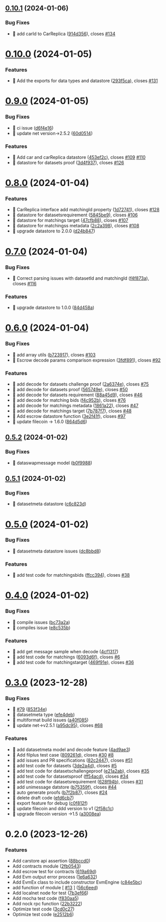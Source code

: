 

## [0.10.1](https://github.com/dataswap/dataswapjs/compare/0.10.0...0.10.1) (2024-01-06)


### Bug Fixes

* 🐛 add carId to CarReplica ([914d356](https://github.com/dataswap/dataswapjs/commit/914d35686e5fe4cd9c6aa1dbfe46c9c71e0b0c40)), closes [#134](https://github.com/dataswap/dataswapjs/issues/134)

# [0.10.0](https://github.com/dataswap/dataswapjs/compare/0.9.0...0.10.0) (2024-01-05)


### Features

* 🎸 Add the exports for data types and datastore ([293f5ca](https://github.com/dataswap/dataswapjs/commit/293f5ca695e4a957da407448690e63ac99936fd6)), closes [#131](https://github.com/dataswap/dataswapjs/issues/131)

# [0.9.0](https://github.com/dataswap/dataswapjs/compare/0.8.0...0.9.0) (2024-01-05)


### Bug Fixes

* 🐛 ci issue ([d6f4e16](https://github.com/dataswap/dataswapjs/commit/d6f4e164ae44c94b8a685306652c2e5848880883))
* 🐛 update net version->2.5.2 ([60d0514](https://github.com/dataswap/dataswapjs/commit/60d051435c4a0eee35bbdfe86233d181205e7e95))


### Features

* 🎸 Add car and carReplica datastore ([453ef2c](https://github.com/dataswap/dataswapjs/commit/453ef2c058fd932d4b3cc28be104be08237eabee)), closes [#109](https://github.com/dataswap/dataswapjs/issues/109) [#110](https://github.com/dataswap/dataswapjs/issues/110)
* 🎸 datastore for datasets proof ([3d4f937](https://github.com/dataswap/dataswapjs/commit/3d4f937419950bb4c59fa5b5c6e00300617ff994)), closes [#126](https://github.com/dataswap/dataswapjs/issues/126)

# [0.8.0](https://github.com/dataswap/dataswapjs/compare/0.7.0...0.8.0) (2024-01-04)


### Features

* 🎸 CarReplica interface add matchingId property ([1d72741](https://github.com/dataswap/dataswapjs/commit/1d72741b67196bb43fbe32e6974fafcb1e7e37e7)), closes [#128](https://github.com/dataswap/dataswapjs/issues/128)
* 🎸 datastore for datasetsrequirement ([5845be9](https://github.com/dataswap/dataswapjs/commit/5845be9def04795affb1ccb2d1f23a07cb4c2726)), closes [#106](https://github.com/dataswap/dataswapjs/issues/106)
* 🎸 datastore for matchings target ([47cfb88](https://github.com/dataswap/dataswapjs/commit/47cfb88b1b56343d307d512edca18ea3ab2c5b3e)), closes [#107](https://github.com/dataswap/dataswapjs/issues/107)
* 🎸 datastore for matchingss metadata ([2c2a398](https://github.com/dataswap/dataswapjs/commit/2c2a398fabeb277cc9013b02423e0c545e44ca0a)), closes [#108](https://github.com/dataswap/dataswapjs/issues/108)
* 🎸 upgrade datastore to 2.0.0 ([d24b847](https://github.com/dataswap/dataswapjs/commit/d24b84792fe54440e2469ff98810db46a68514bf))

# [0.7.0](https://github.com/dataswap/dataswapjs/compare/0.6.0...0.7.0) (2024-01-04)


### Bug Fixes

* 🐛 Correct parsing issues with datasetId and matchingId ([f4f873a](https://github.com/dataswap/dataswapjs/commit/f4f873aa8f312e2c2d0d5f1463908380363235fb)), closes [#116](https://github.com/dataswap/dataswapjs/issues/116)


### Features

* 🎸 upgrade datastore to 1.0.0 ([84d458a](https://github.com/dataswap/dataswapjs/commit/84d458a138b9dd06661203b2a89d52ffc3c95e99))

# [0.6.0](https://github.com/dataswap/dataswapjs/compare/0.5.2...0.6.0) (2024-01-04)


### Bug Fixes

* 🐛 add array utils ([b723917](https://github.com/dataswap/dataswapjs/commit/b7239179b9ae8aa35a92ae30ca130c089ab50148)), closes [#103](https://github.com/dataswap/dataswapjs/issues/103)
* 🐛 Escrow decode params comparison expression ([3fdf891](https://github.com/dataswap/dataswapjs/commit/3fdf891d14dddc7fab179b0f3dbffca587402ef3)), closes [#92](https://github.com/dataswap/dataswapjs/issues/92)


### Features

* 🎸 add decode for datasets challenge proof ([2a6374e](https://github.com/dataswap/dataswapjs/commit/2a6374e1324305ec5efde838273a044ebf7a213b)), closes [#75](https://github.com/dataswap/dataswapjs/issues/75)
* 🎸 add decode for datasets proof ([565749e](https://github.com/dataswap/dataswapjs/commit/565749e9d91de0df0147217f4f111d1f0e853fca)), closes [#50](https://github.com/dataswap/dataswapjs/issues/50)
* 🎸 add decode for datasets requirement ([88a45d9](https://github.com/dataswap/dataswapjs/commit/88a45d9d2276935453c7e18c82e5cea8d764fe97)), closes [#46](https://github.com/dataswap/dataswapjs/issues/46)
* 🎸 add decode for matching bids ([f4c952b](https://github.com/dataswap/dataswapjs/commit/f4c952b205695bcfb048c6e6f288d28910920d26)), closes [#76](https://github.com/dataswap/dataswapjs/issues/76)
* 🎸 add decode for matchings metadata ([1861a22](https://github.com/dataswap/dataswapjs/commit/1861a224ace8f0ee3d6bf91da1c02d5d3f4ebd9c)), closes [#47](https://github.com/dataswap/dataswapjs/issues/47)
* 🎸 add decode for matchings target ([7b787f7](https://github.com/dataswap/dataswapjs/commit/7b787f799d5ec13d80b7fcc531568cafa5945867)), closes [#48](https://github.com/dataswap/dataswapjs/issues/48)
* 🎸 Add escrow datastore function ([3e2f41f](https://github.com/dataswap/dataswapjs/commit/3e2f41f061cb1b6e10cd18284b95723ac37601d9)), closes [#97](https://github.com/dataswap/dataswapjs/issues/97)
* 🎸 update filecoin -> 1.6.0 ([864d5d6](https://github.com/dataswap/dataswapjs/commit/864d5d6bd29930b9c56d36a329b845626f48174d))

## [0.5.2](https://github.com/dataswap/dataswapjs/compare/0.5.1...0.5.2) (2024-01-02)


### Bug Fixes

* 🐛 dataswapmessage model ([b0f9988](https://github.com/dataswap/dataswapjs/commit/b0f998806a2dd07f7bec831131e89af17df40176))

## [0.5.1](https://github.com/dataswap/dataswapjs/compare/0.5.0...0.5.1) (2024-01-02)


### Bug Fixes

* 🐛 datasetmeta datastore ([c6c823d](https://github.com/dataswap/dataswapjs/commit/c6c823d27712581f66887433bd0e34a649e26c5c))

# [0.5.0](https://github.com/dataswap/dataswapjs/compare/0.4.0...0.5.0) (2024-01-02)


### Bug Fixes

* 🐛 datasetmeta datastore issues ([dc8bbd8](https://github.com/dataswap/dataswapjs/commit/dc8bbd8732bda8b5254ce94b3f642978181579c1))


### Features

* 🎸 add test code for matchingsbids ([ffcc394](https://github.com/dataswap/dataswapjs/commit/ffcc39405253d2299be348c41d230366607ce62f)), closes [#38](https://github.com/dataswap/dataswapjs/issues/38)

# [0.4.0](https://github.com/dataswap/dataswapjs/compare/0.3.0...0.4.0) (2024-01-02)


### Bug Fixes

* 🐛 compile issues ([bc73a2a](https://github.com/dataswap/dataswapjs/commit/bc73a2acc1f46eff7c645dd42940bb9382d920c9))
* 🐛 compiles issue ([e8c535b](https://github.com/dataswap/dataswapjs/commit/e8c535b3d8cc77c04d5bd2b74416ceab36d6a4d3))


### Features

* 🎸 add get message sample when decode ([4cf1317](https://github.com/dataswap/dataswapjs/commit/4cf131782ee1ff78985cb11bba73eacd611b2aaf))
* 🎸 add test code for matchings ([6093d6f](https://github.com/dataswap/dataswapjs/commit/6093d6f00d4533b62f99292c3519a300cd49a5f6)), closes [#6](https://github.com/dataswap/dataswapjs/issues/6)
* 🎸 add test code for matchingstarget ([469f91e](https://github.com/dataswap/dataswapjs/commit/469f91ebadb802e2d53e5cf586a73ac6bcbd0d4c)), closes [#36](https://github.com/dataswap/dataswapjs/issues/36)

# [0.3.0](https://github.com/dataswap/dataswapjs/compare/0.2.0...0.3.0) (2023-12-28)


### Bug Fixes

* 🐛 [#79](https://github.com/dataswap/dataswapjs/issues/79) ([853f34e](https://github.com/dataswap/dataswapjs/commit/853f34ed9fbdb876ebbe22fb7de815d602044903))
* 🐛 datasetmeta type ([efe4deb](https://github.com/dataswap/dataswapjs/commit/efe4deb8061ba5d6b57b63fa033a36e87f1c0cf6))
* 🐛 multiformat build issues ([a40f085](https://github.com/dataswap/dataswapjs/commit/a40f08555f0af9468fd4a1ccb599b9da2eef7b65))
* 🐛 update net->v2.5.1 ([a95dc95](https://github.com/dataswap/dataswapjs/commit/a95dc95bdb7696eb89e7d6a60bcf0672716f32a2)), closes [#68](https://github.com/dataswap/dataswapjs/issues/68)


### Features

* 🎸 add datasetmeta model and decode feature ([4ad9ae3](https://github.com/dataswap/dataswapjs/commit/4ad9ae3920f1bfac57214b3ecd72b916571ca883))
* 🎸 Add filplus test case ([809261d](https://github.com/dataswap/dataswapjs/commit/809261d9c17848d812b05f39d565e7e9ef4deec0)), closes [#30](https://github.com/dataswap/dataswapjs/issues/30) [#8](https://github.com/dataswap/dataswapjs/issues/8)
* 🎸 add issues and PR specifications ([82c2447](https://github.com/dataswap/dataswapjs/commit/82c244711fa44a22c676850cf6a8337b51381d01)), closes [#51](https://github.com/dataswap/dataswapjs/issues/51)
* 🎸 add test code for datasets ([3de2a4d](https://github.com/dataswap/dataswapjs/commit/3de2a4d4ab5acd066402c52a10db41bd820f503c)), closes [#5](https://github.com/dataswap/dataswapjs/issues/5)
* 🎸 add test code for datasetschallengeproof ([e21a2ab](https://github.com/dataswap/dataswapjs/commit/e21a2aba679ce086f4c53a3e5ebf5440bf301190)), closes [#35](https://github.com/dataswap/dataswapjs/issues/35)
* 🎸 add test code for datasetsproof ([ff54acd](https://github.com/dataswap/dataswapjs/commit/ff54acd700f3dfea168eb100bde2d8851110422b)), closes [#34](https://github.com/dataswap/dataswapjs/issues/34)
* 🎸 add test code for datasetsrequirement ([628f94b](https://github.com/dataswap/dataswapjs/commit/628f94bd2c7513546b10b43028626828c8583f95)), closes [#31](https://github.com/dataswap/dataswapjs/issues/31)
* 🎸 add unimessage datstore ([b75359f](https://github.com/dataswap/dataswapjs/commit/b75359fb7eb57407a727a3798032dc4ac6bb4533)), closes [#44](https://github.com/dataswap/dataswapjs/issues/44)
* 🎸 auto generate proofs ([b7f2b87](https://github.com/dataswap/dataswapjs/commit/b7f2b873bcfc6befc9311b84be88f33e651919a2)), closes [#24](https://github.com/dataswap/dataswapjs/issues/24)
* 🎸 delete draft code ([efd6cb7](https://github.com/dataswap/dataswapjs/commit/efd6cb7a8b498f47a5ac838b05c52f197ca21a84))
* 🎸 export feature for debug ([c0f812f](https://github.com/dataswap/dataswapjs/commit/c0f812f519ce411694ee77c30978c156e09f96b8))
* 🎸 update filecoin and ddd version to v1 ([2f58c1c](https://github.com/dataswap/dataswapjs/commit/2f58c1cd69096b2c2776791a6cab72de901cd80c))
* 🎸 upgrade filecoin version ->1.5 ([a3008ea](https://github.com/dataswap/dataswapjs/commit/a3008eac23712c9847b71714641f2273540b3496))

# 0.2.0 (2023-12-26)


### Features

* Add carstore api assertion ([88bccd0](https://github.com/dataswap/dataswapjs/commit/88bccd07856f53f9c5551f0df4c421c56a98d5de))
* Add contracts module ([2fb0543](https://github.com/dataswap/dataswapjs/commit/2fb05432d50718ee367186fb897726a2d560b447))
* Add escrow test for contracts ([619a69d](https://github.com/dataswap/dataswapjs/commit/619a69de36a846283d2ea781a7701a978daae89c))
* Add Evm output error process ([1e6a632](https://github.com/dataswap/dataswapjs/commit/1e6a632483347097bc4de5dc5a34e6496f48fab9))
* Add EvmEx class to include constructor EvmEngine ([c84e5bc](https://github.com/dataswap/dataswapjs/commit/c84e5bcbf68d8e8a6c6a03c7f9eca0676cd51e7e))
* add function of module [ [#13](https://github.com/dataswap/dataswapjs/issues/13) ] ([56c6eed](https://github.com/dataswap/dataswapjs/commit/56c6eed4a096ff2e8625541b0d2b504e9226115e))
* Add localnet node for test ([7b3ef66](https://github.com/dataswap/dataswapjs/commit/7b3ef6608ac99cb054fbceede3948a6a3247112d))
* Add mocha test code ([f830aa5](https://github.com/dataswap/dataswapjs/commit/f830aa5271eff1b32aec4e60a6deb228809a45f0))
* Add nock rpc function ([22b3222](https://github.com/dataswap/dataswapjs/commit/22b322241ffec067e679c39a25896b8a8bf6f316))
* Optimize test code ([3cd0c27](https://github.com/dataswap/dataswapjs/commit/3cd0c2751283cabee6acd9568d3b2148a4f13490))
* Optimize test code ([e2512b6](https://github.com/dataswap/dataswapjs/commit/e2512b6d49611e4f80c08a31aaa1e5d7c5918fda))
